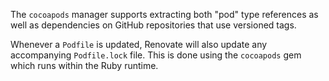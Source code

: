 The `cocoapods` manager supports extracting both "pod" type references as well as dependencies on GitHub repositories that use versioned tags.

Whenever a `Podfile` is updated, Renovate will also update any accompanying `Podfile.lock` file. This is done using the `cocoapods` gem which runs within the Ruby runtime.
